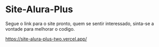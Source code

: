 # Site-Alura-Plus
Segue o link para o site pronto, quem se sentir interessado, sinta-se a vontade para melhorar o codigo.

https://site-alura-plus-two.vercel.app/

